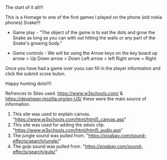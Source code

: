 The start of it all!!!

This is a Homage to one of the first games I played on the phone (old nokia phones) Snake!!!

- Game play - 
"The object of the game is to eat the dots and grow the Snake as long as you can with out hitting the walls or any part of the Snake's growing body."

- Game controls -
We will be using the Arrow keys on the key board
up arrow = Up
Down arrow = Down
Left arrow = left
Right arrow = Right

Once you have had a game over yuou can fill in the player information and click the submit score buton.

Happy hunting dots!!!!

Refrences to Sites used. 
https://www.w3schools.com/ & https://developer.mozilla.org/en-US/ these were the main source of information.

1. This site was used to explain canvas. "https://www.w3schools.com/html/html5_canvas.asp"
2. This site was used for adding the aduio clip. "https://www.w3schools.com/html/html5_audio.asp"
3. The jungle sound was pulled from. "https://pixabay.com/sound-effects/search/jungle/" 
4. The gulp sound was pulled from. "https://pixabay.com/sound-effects/search/gulp/"